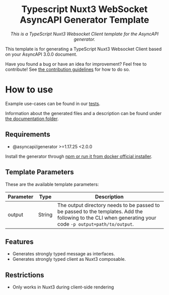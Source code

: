 #                        

<h1 align="center">Typescript Nuxt3 WebSocket AsyncAPI Generator Template</h1>

<p align="center">
  <em>This is a TypeScript Nuxt3 Websocket Client template for the AsyncAPI generator.</em>
</p>

This template is for generating a TypeScript Nuxt3 Websocket Client based on your AsyncAPI 3.0.0 document.

Have you found a bug or have an idea for improvement? Feel free to contribute!
See [the contribution guidelines](#Contributing) for how to do so.

# How to use

Example use-cases can be found in our [tests](./test).

Information about the generated files and a description can be found under [the documentation folder](./docs/general.md).

## Requirements

* @asyncapi/generator >=1.17.25 <2.0.0

Install the generator through [npm or run it from docker official installer](https://github.com/asyncapi/generator#install).

## Template Parameters

These are the available template parameters:

| Parameter          | Type    | Description                                                                                                                                               |
|--------------------|---------|-----------------------------------------------------------------------------------------------------------------------------------------------------------|
| output             | String  | The output directory needs to be passed to be passed to the templates. Add the following to the CLI when generating your code `-p output=path/to/output`. |

## Features

* Generates strongly typed message as interfaces.
* Generates strongly typed client as Nuxt3 composable.

## Restrictions

* Only works in Nuxt3 during client-side rendering